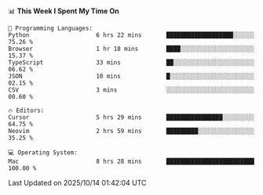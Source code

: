 <!--START_SECTION:waka-->
📊 **This Week I Spent My Time On** 

```text
💬 Programming Languages: 
Python                   6 hrs 22 mins       ███████████████████░░░░░░   75.26 % 
Browser                  1 hr 18 mins        ████░░░░░░░░░░░░░░░░░░░░░   15.37 % 
TypeScript               33 mins             ██░░░░░░░░░░░░░░░░░░░░░░░   06.62 % 
JSON                     10 mins             █░░░░░░░░░░░░░░░░░░░░░░░░   02.15 % 
CSV                      3 mins              ░░░░░░░░░░░░░░░░░░░░░░░░░   00.60 % 

🔥 Editors: 
Cursor                   5 hrs 29 mins       ████████████████░░░░░░░░░   64.75 % 
Neovim                   2 hrs 59 mins       █████████░░░░░░░░░░░░░░░░   35.25 % 

💻 Operating System: 
Mac                      8 hrs 28 mins       █████████████████████████   100.00 % 
```


 Last Updated on 2025/10/14 01:42:04 UTC
<!--END_SECTION:waka-->
